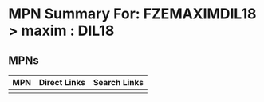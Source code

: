 



# MPN Summary For: FZEMAXIMDIL18 > maxim : DIL18

## MPNs
  

|MPN|Direct Links|Search Links|
| :--- | :--- | :--- |
||||
